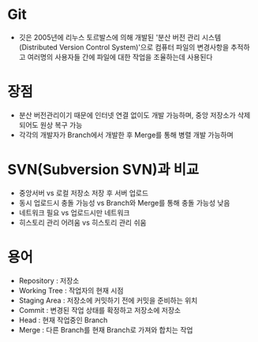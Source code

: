 # Git
- 깃은 2005년에 리누스 토르발스에 의해 개발된 '분산 버전 관리 시스템(Distributed Version Control System)'으로 컴퓨터 파일의 변경사항을 추적하고 여러명의 사용자들 간에 파일에 대한 작업을 조율하는데 사용된다

# 장점
- 분산 버전관리이기 때문에 인터넷 연결 없이도 개발 가능하며, 중앙 저장소가 삭제되어도 원상 복구 가능
- 각각의 개발자가 Branch에서 개발한 후 Merge를 통해 병렬 개발 가능하며

# SVN(Subversion SVN)과 비교
- 중앙서버 vs 로컬 저장소 저장 후 서버 업로드
- 동시 업로드시 충돌 가능성 vs Branch와 Merge를 통해 충돌 가능성 낮음
- 네트워크 필요 vs 업로드시만 네트워크
- 히스토리 관리 어려움 vs 히스토리 관리 쉬움

# 용어
- Repository : 저장소
- Working Tree : 작업자의 현재 시점
- Staging Area : 저장소에 커밋하기 전에 커밋을 준비하는 위치
- Commit : 변경된 작업 상태를 확정하고 저장소에 저장소
- Head : 현재 작업중인 Branch
- Merge : 다른 Branch를 현재 Branch로 가져와 합치는 작업